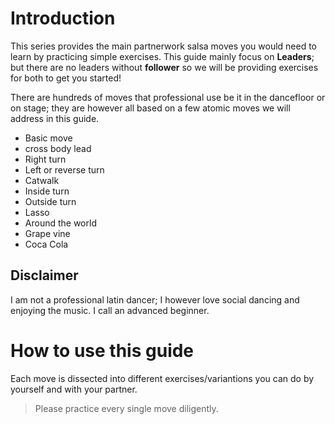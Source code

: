 # Introduction

This series provides the main partnerwork salsa moves you would need to learn by practicing simple exercises. This guide mainly focus on **Leaders**; but there are no leaders without **follower** so we will be providing exercises for both to get you started!

There are hundreds of moves that professional use be it in the dancefloor or on stage; they are however all based on a few atomic moves we will address in this guide.
- Basic move
- cross body lead
- Right turn
- Left or reverse turn
- Catwalk
- Inside turn
- Outside turn
- Lasso
- Around the world
- Grape vine
- Coca Cola


## Disclaimer
I am not a professional latin dancer; I however love social dancing and enjoying the music. I call an advanced beginner.

# How to use this guide
Each move is dissected into different exercises/variantions you can do by yourself and with your partner.
> Please practice every single move diligently.



